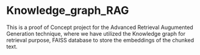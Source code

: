 # Knowledge_graph_RAG


This is a proof of Concept project for the Advanced Retrieval Augumented Generation technique, where we have utilized the Knowledge graph for retrieval purpose, FAISS database to store the embeddings of the chunked text.